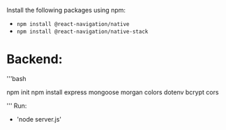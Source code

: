 Install the following packages using npm:

* `npm install @react-navigation/native`
* `npm install @react-navigation/native-stack`

# Backend:

'''bash

npm init
npm install express mongoose morgan colors dotenv bcrypt cors

'''
Run:

* 'node server.js'